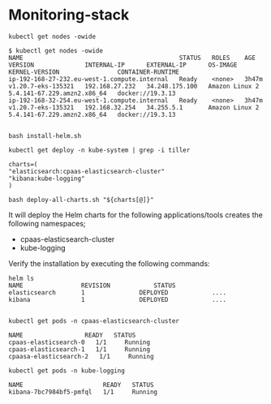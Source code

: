 # Monitoring-stack
```console
kubectl get nodes -owide

$ kubectl get nodes -owide
NAME                                           STATUS   ROLES    AGE     VERSION              INTERNAL-IP      EXTERNAL-IP      OS-IMAGE         KERNEL-VERSION                CONTAINER-RUNTIME
ip-192-168-27-232.eu-west-1.compute.internal   Ready    <none>   3h47m   v1.20.7-eks-135321   192.168.27.232   34.248.175.100   Amazon Linux 2   5.4.141-67.229.amzn2.x86_64   docker://19.3.13
ip-192-168-32-254.eu-west-1.compute.internal   Ready    <none>   3h47m   v1.20.7-eks-135321   192.168.32.254   34.255.5.1       Amazon Linux 2   5.4.141-67.229.amzn2.x86_64   docker://19.3.13


bash install-helm.sh

kubectl get deploy -n kube-system | grep -i tiller 

charts=(
"elasticsearch:cpaas-elasticsearch-cluster"
"kibana:kube-logging"
)

bash deploy-all-charts.sh "${charts[@]}"
```

It will deploy the Helm charts for the following applications/tools creates the following namespaces;

- cpaas-elasticsearch-cluster
- kube-logging

Verify the installation by executing the following commands:

```console
helm ls
NAME              	REVISION            STATUS
elasticsearch     	1         	    DEPLOYED            ....
kibana            	1       	    DEPLOYED            ....


kubectl get pods -n cpaas-elasticsearch-cluster

NAME                 READY   STATUS
cpaas-elasticsearch-0   1/1     Running
cpaas-elasticsearch-1   1/1     Running
cpaasa-elasticsearch-2   1/1     Running

kubectl get pods -n kube-logging

NAME                      READY   STATUS
kibana-7bc7984bf5-pmfql   1/1     Running

